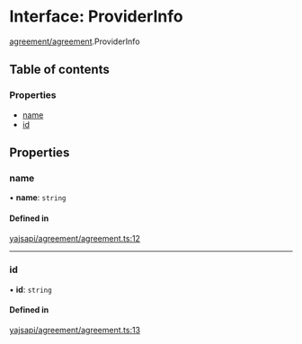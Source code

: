 # Interface: ProviderInfo

[agreement/agreement](../modules/agreement_agreement.md).ProviderInfo

## Table of contents

### Properties

- [name](agreement_agreement.ProviderInfo.md#name)
- [id](agreement_agreement.ProviderInfo.md#id)

## Properties

### name

• **name**: `string`

#### Defined in

[yajsapi/agreement/agreement.ts:12](https://github.com/golemfactory/yajsapi/blob/e4105b2/yajsapi/agreement/agreement.ts#L12)

___

### id

• **id**: `string`

#### Defined in

[yajsapi/agreement/agreement.ts:13](https://github.com/golemfactory/yajsapi/blob/e4105b2/yajsapi/agreement/agreement.ts#L13)
